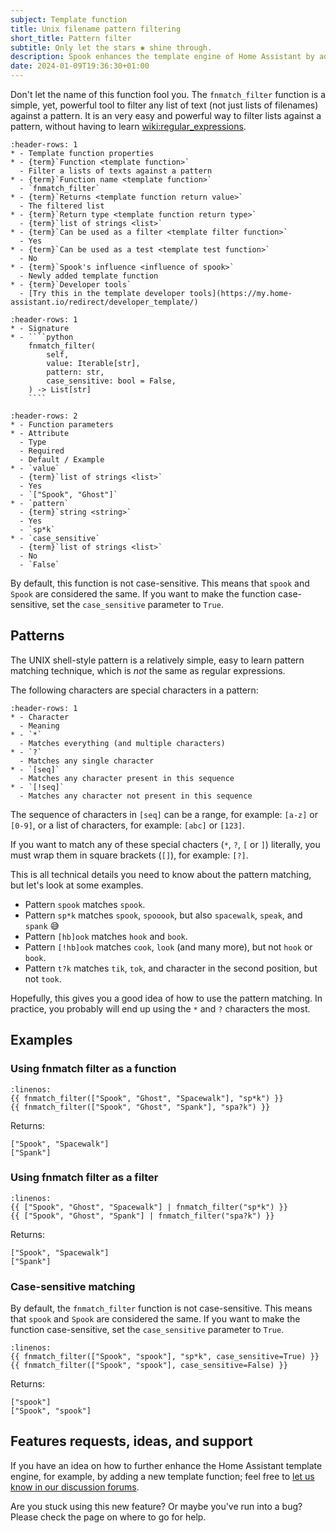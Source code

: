 ```yaml
---
subject: Template function
title: Unix filename pattern filtering
short_title: Pattern filter
subtitle: Only let the stars ✱ shine through.
description: Spook enhances the template engine of Home Assistant by adding a fnmatch_filter function.
date: 2024-01-09T19:36:30+01:00
---
```


Don't let the name of this function fool you. The `fnmatch_filter` function is a simple, yet, powerful tool to filter any list of text (not just lists of filenames) against a pattern. It is an very easy and powerful way to filter lists against a pattern, without having to learn <wiki:regular_expressions>.

```{list-table}
:header-rows: 1
* - Template function properties
* - {term}`Function <template function>`
  - Filter a lists of texts against a pattern
* - {term}`Function name <template function>`
  - `fnmatch_filter`
* - {term}`Returns <template function return value>`
  - The filtered list
* - {term}`Return type <template function return type>`
  - {term}`list of strings <list>`
* - {term}`Can be used as a filter <template filter function>`
  - Yes
* - {term}`Can be used as a test <template test function>`
  - No
* - {term}`Spook's influence <influence of spook>`
  - Newly added template function
* - {term}`Developer tools`
  - [Try this in the template developer tools](https://my.home-assistant.io/redirect/developer_template/)
```

`````{list-table}
:header-rows: 1
* - Signature
* - ````python
    fnmatch_filter(
        self,
        value: Iterable[str],
        pattern: str,
        case_sensitive: bool = False,
    ) -> List[str]
    ````
`````

```{list-table}
:header-rows: 2
* - Function parameters
* - Attribute
  - Type
  - Required
  - Default / Example
* - `value`
  - {term}`list of strings <list>`
  - Yes
  - `["Spook", "Ghost"]`
* - `pattern`
  - {term}`string <string>`
  - Yes
  - `sp*k`
* - `case_sensitive`
  - {term}`list of strings <list>`
  - No
  - `False`
```

By default, this function is not case-sensitive. This means that `spook` and `Spook` are considered the same. If you want to make the function case-sensitive, set the `case_sensitive` parameter to `True`.

## Patterns

The UNIX shell-style pattern is a relatively simple, easy to learn
pattern matching technique, which is _not_ the same as regular expressions.

The following characters are special characters in a pattern:

```{list-table}
:header-rows: 1
* - Character
  - Meaning
* - `*`
  - Matches everything (and multiple characters)
* - `?`
  - Matches any single character
* - `[seq]`
  - Matches any character present in this sequence
* - `[!seq]`
  - Matches any character not present in this sequence
```

The sequence of characters in `[seq]` can be a range, for example: `[a-z]` or `[0-9]`, or a list of characters, for example: `[abc]` or `[123]`.

If you want to match any of these special chacters (`*`, `?`, `[` or `]`) literally, you must wrap them in square brackets (`[]`), for example: `[?]`.

This is all technical details you need to know about the pattern matching, but let's look at some examples.

- Pattern `spook` matches `spook`.
- Pattern `sp*k` matches `spook`, `spooook`, but also `spacewalk`, `speak`, and `spank` 😅
- Pattern `[hb]ook` matches `hook` and `book`.
- Pattern `[!hb]ook` matches `cook`, `look` (and many more), but not `hook` or `book`.
- Pattern `t?k` matches `tik`, `tok`, and character in the second position, but not `took`.

Hopefully, this gives you a good idea of how to use the pattern matching. In practice, you probably will end up using the `*` and `?` characters the most.

## Examples

### Using fnmatch filter as a function

```{code-block} python
:linenos:
{{ fnmatch_filter(["Spook", "Ghost", "Spacewalk"], "sp*k") }}
{{ fnmatch_filter(["Spook", "Ghost", "Spank"], "spa?k") }}
```

Returns:

```{code-block} python
["Spook", "Spacewalk"]
["Spank"]
```

### Using fnmatch filter as a filter

```{code-block} python
:linenos:
{{ ["Spook", "Ghost", "Spacewalk"] | fnmatch_filter("sp*k") }}
{{ ["Spook", "Ghost", "Spank"] | fnmatch_filter("spa?k") }}
```

Returns:

```{code-block} python
["Spook", "Spacewalk"]
["Spank"]
```

### Case-sensitive matching

By default, the `fnmatch_filter` function is not case-sensitive. This means that `spook` and `Spook` are considered the same. If you want to make the function case-sensitive, set the `case_sensitive` parameter to `True`.

```{code-block} python
:linenos:
{{ fnmatch_filter(["Spook", "spook"], "sp*k", case_sensitive=True) }}
{{ fnmatch_filter(["Spook", "spook"], case_sensitive=False) }}
```

Returns:

```{code-block} python
["spook"]
["Spook", "spook"]
```

## Features requests, ideas, and support

If you have an idea on how to further enhance the Home Assistant template engine, for example, by adding a new template function; feel free to [let us know in our discussion forums](https://github.com/frenck/spook/discussions).

Are you stuck using this new feature? Or maybe you've run into a bug? Please check the [](../support) page on where to go for help.

